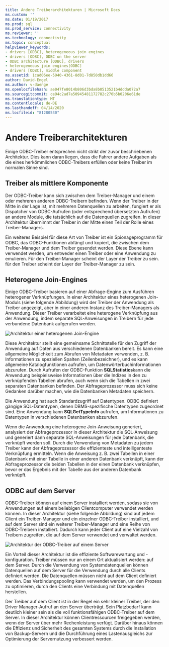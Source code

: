 ```yaml
---
title: Andere Treiberarchitekturen | Microsoft Docs
ms.custom: ''
ms.date: 01/19/2017
ms.prod: sql
ms.prod_service: connectivity
ms.reviewer: ''
ms.technology: connectivity
ms.topic: conceptual
helpviewer_keywords:
- drivers [ODBC], heterogeneous join engines
- drivers [ODBC], ODBC on the server
- ODBC architecture [ODBC], drivers
- heterogeneous join engines[ODBC]
- drivers [ODBC], middle component
ms.assetid: 1cad06ee-5940-4361-8d01-7d850db1dd66
author: David-Engel
ms.author: v-daenge
ms.openlocfilehash: ae047fe8014b806d3bda8b0513521b4ddda072a7
ms.sourcegitcommit: ce94c2ad7a50945481172782c270b5b0206e61de
ms.translationtype: MT
ms.contentlocale: de-DE
ms.lasthandoff: 04/14/2020
ms.locfileid: "81280530"
---
```

# <a name="other-driver-architectures"></a>Andere Treiberarchitekturen
Einige ODBC-Treiber entsprechen nicht strikt der zuvor beschriebenen Architektur. Dies kann daran liegen, dass die Fahrer andere Aufgaben als die eines herkömmlichen ODBC-Treibers erfüllen oder keine Treiber im normalen Sinne sind.  
  
## <a name="driver-as-a-middle-component"></a>Treiber als mittlere Komponente  
 Der ODBC-Treiber kann sich zwischen dem Treiber-Manager und einem oder mehreren anderen ODBC-Treibern befinden. Wenn der Treiber in der Mitte in der Lage ist, mit mehreren Datenquellen zu arbeiten, fungiert er als Dispatcher von ODBC-Aufrufen (oder entsprechend übersetzten Aufrufen) an andere Module, die tatsächlich auf die Datenquellen zugreifen. In dieser Architektur übernimmt der Treiber in der Mitte einen Teil der Rolle eines Treiber-Managers.  
  
 Ein weiteres Beispiel für diese Art von Treiber ist ein Spionageprogramm für ODBC, das ODBC-Funktionen abfängt und kopiert, die zwischen dem Treiber-Manager und dem Treiber gesendet werden. Diese Ebene kann verwendet werden, um entweder einen Treiber oder eine Anwendung zu emulieren. Für den Treiber-Manager scheint der Layer der Treiber zu sein. für den Treiber scheint der Layer der Treiber-Manager zu sein.  
  
## <a name="heterogeneous-join-engines"></a>Heterogene Join-Engines  
 Einige ODBC-Treiber basieren auf einer Abfrage-Engine zum Ausführen heterogener Verknüpfungen. In einer Architektur eines heterogenen Join-Moduls (siehe folgende Abbildung) wird der Treiber der Anwendung als Treiber angezeigt, aber in einer anderen Instanz des Treiber-Managers als Anwendung. Dieser Treiber verarbeitet eine heterogene Verknüpfung aus der Anwendung, indem separate SQL-Anweisungen in Treibern für jede verbundene Datenbank aufgerufen werden.  
  
 ![Architektur einer heterogenen Join-Engine](../../odbc/reference/media/fig3-4.gif "abb. 3-4")  
  
 Diese Architektur stellt eine gemeinsame Schnittstelle für den Zugriff der Anwendung auf Daten aus verschiedenen Datenbanken bereit. Es kann eine allgemeine Möglichkeit zum Abrufen von Metadaten verwenden, z. B. Informationen zu speziellen Spalten (Zeilenbezeichner), und es kann allgemeine Katalogfunktionen aufrufen, um Datenwörterbuchinformationen abzurufen. Durch Aufrufen der ODBC-Funktion **SQLStatistics**kann die Anwendung beispielsweise Informationen über die Indizes in den zu verknüpfenden Tabellen abrufen, auch wenn sich die Tabellen in zwei separaten Datenbanken befinden. Der Abfrageprozessor muss sich keine Gedanken darüber machen, wie die Datenbanken Metadaten speichern.  
  
 Die Anwendung hat auch Standardzugriff auf Datentypen. ODBC definiert gängige SQL-Datentypen, denen DBMS-spezifische Datentypen zugeordnet sind. Eine Anwendung kann **SQLGetTypeInfo** aufrufen, um Informationen zu Datentypen in verschiedenen Datenbanken abzurufen.  
  
 Wenn die Anwendung eine heterogene Join-Anweisung generiert, analysiert der Abfrageprozessor in dieser Architektur die SQL-Anweisung und generiert dann separate SQL-Anweisungen für jede Datenbank, die verknüpft werden soll. Durch die Verwendung von Metadaten zu jedem Treiber kann der Abfrageprozessor die effizienteste und intelligenteste Verknüpfung ermitteln. Wenn die Anweisung z. B. zwei Tabellen in einer Datenbank mit einer Tabelle in einer anderen Datenbank verknüpft, kann der Abfrageprozessor die beiden Tabellen in der einen Datenbank verknüpfen, bevor er das Ergebnis mit der Tabelle aus der anderen Datenbank verknüpft.  
  
## <a name="odbc-on-the-server"></a>ODBC auf dem Server  
 ODBC-Treiber können auf einem Server installiert werden, sodass sie von Anwendungen auf einem beliebigen Clientcomputer verwendet werden können. In dieser Architektur (siehe folgende Abbildung) sind auf jedem Client ein Treiber-Manager und ein einzelner ODBC-Treiber installiert, und auf dem Server sind ein weiterer Treiber-Manager und eine Reihe von ODBC-Treibern installiert. Dadurch kann jeder Client auf eine Vielzahl von Treibern zugreifen, die auf dem Server verwendet und verwaltet werden.  
  
 ![Architektur der ODBC-Treiber auf einem Server](../../odbc/reference/media/fig3-5.gif "FIG3-5")  
  
 Ein Vorteil dieser Architektur ist die effiziente Softwarewartung und -konfiguration. Treiber müssen nur an einem Ort aktualisiert werden: auf dem Server. Durch die Verwendung von Systemdatenquellen können Datenquellen auf dem Server für die Verwendung durch alle Clients definiert werden. Die Datenquellen müssen nicht auf dem Client definiert werden. Das Verbindungspooling kann verwendet werden, um den Prozess zu optimieren, durch den Clients eine Verbindung mit Datenquellen herstellen.  
  
 Der Treiber auf dem Client ist in der Regel ein sehr kleiner Treiber, der den Driver Manager-Aufruf an den Server überträgt. Sein Platzbedarf kann deutlich kleiner sein als die voll funktionsfähigen ODBC-Treiber auf dem Server. In dieser Architektur können Clientressourcen freigegeben werden, wenn der Server über mehr Rechenleistung verfügt. Darüber hinaus können die Effizienz und Sicherheit des gesamten Systems durch die Installation von Backup-Servern und die Durchführung eines Lastenausgleichs zur Optimierung der Servernutzung verbessert werden.
